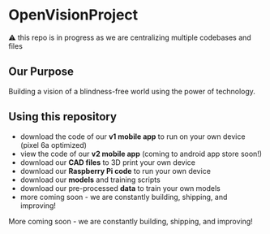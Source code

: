# OpenVisionProject

⚠️ this repo is in progress as we are centralizing multiple codebases and files

## Our Purpose
Building a vision of a blindness-free world using the power of technology.

## Using this repository
* download the code of our **v1 mobile app** to run on your own device (pixel 6a optimized)
* view the code of our **v2 mobile app** (coming to android app store soon!)
* download our **CAD files** to 3D print your own device
* download our **Raspberry Pi code** to run your own device
* download our **models** and training scripts
* download our pre-processed **data** to train your own models
* more coming soon - we are constantly building, shipping, and improving!

More coming soon - we are constantly building, shipping, and improving!
